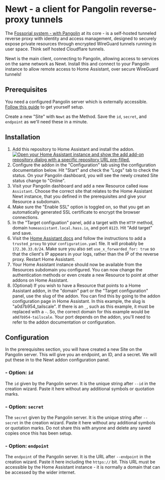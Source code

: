 # Newt - a client for Pangolin reverse-proxy tunnels

The [Fossorial system - with Pangolin](https://docs.fossorial.io/) at its core - is a self-hosted tunneled reverse proxy with identity and access management, designed to securely expose private resources through encrypted WireGuard tunnels running in user space. Think self hosted Cloudflare tunnels.

Newt is the main client, connecting to Pangolin, allowing access to services on the same network as Newt. Install this and connect to your Pangolin instance to allow remote access to Home Assistant, over secure WireGuard tunnels!

## Prerequisites
You need a configured Pangolin server which is externally accessible. [Follow this guide](https://docs.fossorial.io/Getting%20Started/quick-install) to get yourself setup.

Create a new "Site" with `Newt` as the Method. Save the `id`, `secret`, and `endpoint` as we'll need these in a minute.

## Installation
1. Add this repository to Home Assistant and install the addon.  
   [![Open your Home Assistant instance and show the add add-on repository dialog with a specific repository URL pre-filled.](https://my.home-assistant.io/badges/supervisor_add_addon_repository.svg)](https://my.home-assistant.io/redirect/supervisor_add_addon_repository/?repository_url=https%3A%2F%2Fgithub.com%2FAdriaanConijn%2Fhass-addon-newt)
2. Configure the addon in the "Configuration" tab using the configuration documentation below. Hit "Start" and check the "Logs" tab to check the status. On your Pangolin dashboard, you will see the newly created Site status change to "Online".
3. Visit your Pangolin dashboard and add a new Resource called `Home Assistant`. Choose the correct site that relates to the Home Assistant Newt instance, that you defined in the prerequisites and give your Resource a subdomain.
4. Make sure the "Enable SSL" option is toggled on, so that you get an automatically generated SSL certificate to encrypt the browser connections.
5. In the "Target configuation" panel, add a target with the `HTTP` method, domain `homeassistant.local.hass.io`, and port `8123`. Hit "Add target" and save.
6. Visit the [Home Assistant docs](https://www.home-assistant.io/integrations/http) and follow the instructions to add a `trusted_proxy` to your `configuration.yaml` file. It will probably be `172.30.33.0/24`. Make sure you also set `use_x_forwarded_for: true` so that the client's IP appears in your logs, rather than the IP of the reverse proxy. Restart Home Assistant.
7. Your Home Assistant instance should now be available from the Resources subdomain you configured. You can now change the authentication methods or even create a new Resource to point at other addons on Home Assistant.
8. (Optional) If you wish to have a Resource that points to a Home Assistant addon, in the "domain" part or the "Target configuration" panel, use the slug of the addon. You can find this by going to the addon configuration page in Home Assistant. In this example, the slug is "a0d7b954_tailscale". If there is an `_`, such as this example, it must be replaced with a `-`. So, the correct domain for this example would be `a0d7b954-tailscale`. Your port depends on the addon, you'll need to refer to the addon documentation or configuration.

## Configuration
In the prerequisites section, you will have created a new Site on the Pangolin server. This will give you an endpoint, an ID, and a secret. We will put these in to the Newt addon configuration panel.

### - Option: `id`
The `id` given by the Pangolin server. It is the unique string after `--id` in the creation wizard. Paste it here without any additional symbols or quotation marks.

### - Option: `secret`
The `secret` given by the Pangolin server. It is the unique string after `--secret` in the creation wizard. Paste it here without any additional symbols or quotation marks. Do not share this with anyone and delete any saved copies once this has been setup.

### - Option: `endpoint`
The `endpoint` of the Pangolin server. It is the URL after `--endpoint` in the creation wizard. Paste it here including the `https://` bit. This URL must be accessible by the Home Assistant instance - it is normally a domain that can be accessed by the wider internet.
